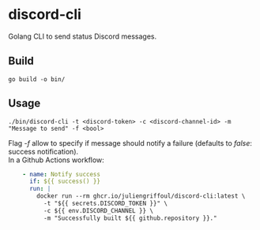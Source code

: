 # discord-cli
Golang CLI to send status Discord messages.

## Build
```
go build -o bin/
```
## Usage
```
./bin/discord-cli -t <discord-token> -c <discord-channel-id> -m "Message to send" -f <bool>
```
Flag *-f* allow to specify if message should notify a failure (defaults to *false*: success notification).  
In a Github Actions workflow:
```yml
    - name: Notify success
      if: ${{ success() }}
      run: |
        docker run --rm ghcr.io/juliengriffoul/discord-cli:latest \
          -t "${{ secrets.DISCORD_TOKEN }}" \
          -c ${{ env.DISCORD_CHANNEL }} \
          -m "Successfully built ${{ github.repository }}."
```
